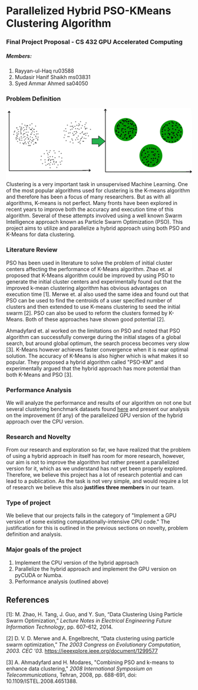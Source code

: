
# Parallelized Hybrid PSO-KMeans Clustering Algorithm 
### Final Project Proposal - CS 432 GPU Accelerated Computing
##### Members:
1. Rayyan-ul-Haq ru03588
2. Mudasir Hanif Shaikh ms03831
3. Syed Ammar Ahmed sa04050

### Problem Definition
![Clustering](merge3cluster.jpg)
Clustering is a very important task in unsupervised Machine Learning. One of the most popular algorithms used for clustering is the K-means algorithm and therefore has been a focus of many researchers. But as with all algorithms, K-means is not perfect. Many fronts have been explored in recent years to improve both the accuracy and execution time of this algorithm. Several of these attempts involved using a well known Swarm Intelligence approach known as Particle Swarm Optimization (PSO). This project aims to utilize and parallelize a hybrid approach using both PSO and K-Means for data clustering. 

### Literature Review
PSO has been used in literature to solve the problem of initial cluster centers affecting the performance of K-Means algorithm. Zhao et. al proposed that K-Means algorithm could be improved by using PSO to generate the initial cluster centers and experimentally found out that the improved k-mean clustering algorithm has obvious advantages on execution time [1]. Merwe et. al also used the same idea and found out that PSO can be used to find the centroids of a user specified number of clusters and then extended to use K-means clustering to seed the initial swarm [2]. PSO can also be used to reform the clusters formed by K-Means. Both of these approaches have shown good potential [2]. 

Ahmadyfard et. al worked on the limitations on PSO and noted that PSO algorithm can successfully converge during the initial stages of a global search, but around global optimum, the search process becomes very slow [3]. K-Means however achieves faster convergence when it is near optimal solution. The accuracy of K-Means is also higher which is what makes it so popular. They proposed a hybrid algorithm called "PSO-KM" and experimentally argued that the hybrid approach has more potential than both K-Means and PSO [3]. 

### Performance Analysis
We will analyze the performance and results of our algorithm on not one but several clustering benchmark datasets found [here](http://cs.joensuu.fi/sipu/datasets/) and present our analysis on the improvement (if any) of the parallelized GPU version of the hybrid approach over the CPU version. 

### Research and Novelty
From our research and exploration so far, we have realized that the problem of using a hybrid approach in itself has room for more research, however, our aim is not to improve the algorithm but rather present a parallelized version for it, which as we understand has not yet been properly explored. Therefore, we believe this project has a lot of research potential and can lead to a publication. As the task is not very simple, and would require a lot of research we believe this also **justifies three members** in our team.

### Type of project
We believe that our projects falls in the category of "Implement a GPU version of some existing computationally-intensive CPU code." The justification for this is outlined in the previous sections on novelty, problem definition and analysis.

### Major goals of the project
1. Implement the CPU version of the hybrid approach
2. Parallelize the hybrid approach and implement the GPU version on pyCUDA or Numba.
3. Performance analysis (outlined above)

## References
[1]: M. Zhao, H. Tang, J. Guo, and Y. Sun, “Data Clustering Using Particle Swarm Optimization,” _Lecture Notes in Electrical Engineering Future Information Technology_, pp. 607–612, 2014.

[2] D. V. D. Merwe and A. Engelbrecht, “Data clustering using particle swarm optimization,” _The 2003 Congress on Evolutionary Computation, 2003. CEC '03._ https://ieeexplore.ieee.org/document/1299577

[3] A. Ahmadyfard and H. Modares, "Combining PSO and k-means to enhance data clustering," _2008 International Symposium on Telecommunications_, Tehran, 2008, pp. 688-691, doi: 10.1109/ISTEL.2008.4651388.
